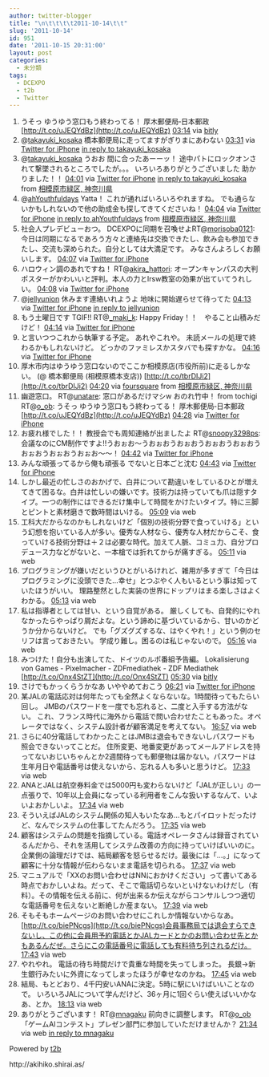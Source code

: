 ```yaml
---
author: twitter-blogger
title: "\n\t\t\t\t2011-10-14\t\t"
slug: '2011-10-14'
id: 951
date: '2011-10-15 20:31:00'
layout: post
categories:
  - 未分類
tags:
  - DCEXPO
  - t2b
  - Twitter
---
```


<div xmlns:georss="http://www.georss.org/georss">

1.  <span><span>うそっ ゆうゆう窓口もう終わってる！ 厚木郵便局‐日本郵政 [http://t.co/uJEQYdBz](http://t.co/uJEQYdBz)</span> <span>[<span>03:14</span>](http://twitter.com/o_ob/status/124850565980241920) <span>via [bitly](http://bit.ly)</span></span></span>
2.  <span><span>@[takayuki_kosaka](http://twitter.com/takayuki_kosaka "takayuki_kosaka") 橋本郵便局に走ってますがぎりまにあわない</span> <span>[<span>03:31</span>](http://twitter.com/o_ob/status/124854933639020545) <span>via [Twitter for iPhone](http://twitter.com/#!/download/iphone)</span> [in reply to takayuki_kosaka](http://twitter.com/takayuki_kosaka/status/124851013659262977)</span></span>
3.  <span><span>@[takayuki_kosaka](http://twitter.com/takayuki_kosaka "takayuki_kosaka") うおお 間に合ったあーーッ！ 途中パトにロックオンされて撃墜されるところでしたが。。。 いろいろありがとうございました 助かりました！！</span> <span>[<span>04:01</span>](http://twitter.com/o_ob/status/124862474674642945) <span>via [Twitter for iPhone](http://twitter.com/#!/download/iphone)</span> [in reply to takayuki_kosaka](http://twitter.com/takayuki_kosaka/status/124851013659262977) from [相模原市緑区, 神奈川県<span></span>](http://maps.google.com/maps?q=35.59798269,139.33827915)</span></span>
4.  <span><span>@[ahYouthfuldays](http://twitter.com/ahYouthfuldays "ahYouthfuldays") Yatta！ これが通ればいろいろやれますね。 でも通らないかもしれないので他の助成金も探してきてくださいね！</span> <span>[<span>04:04</span>](http://twitter.com/o_ob/status/124863038875648000) <span>via [Twitter for iPhone](http://twitter.com/#!/download/iphone)</span> [in reply to ahYouthfuldays](http://twitter.com/ahYouthfuldays/status/124859490175680513) from [相模原市緑区, 神奈川県<span></span>](http://maps.google.com/maps?q=35.59650328,139.33635578)</span></span>
5.  <span><span>社会人プレデビューおつ。 DCEXPOに同期を召喚せよRT@[morisoba0121](http://twitter.com/morisoba0121 "morisoba0121"): 今日は同期になるであろう方々と連絡先は交換できたし、飲み会も参加できたし、交流も深められた。自分としては大満足です。 みなさんよろしくお願いします。</span> <span>[<span>04:07</span>](http://twitter.com/o_ob/status/124863984074629120) <span>via [Twitter for iPhone](http://twitter.com/#!/download/iphone)</span></span></span>
6.  <span><span>ハロウィン調のあれですね！ RT@[akira_hattori](http://twitter.com/akira_hattori "akira_hattori"): オープンキャンパスの大判ポスターがかわいいと評判。本人の力とIrsw教室の効果が出ていてうれしい。</span> <span>[<span>04:08</span>](http://twitter.com/o_ob/status/124864244662550529) <span>via [Twitter for iPhone](http://twitter.com/#!/download/iphone)</span></span></span>
7.  <span><span>@[jellyunion](http://twitter.com/jellyunion "jellyunion") 休みます連絡いれようよ 地味に開始遅らせて待ってた</span> <span>[<span>04:13</span>](http://twitter.com/o_ob/status/124865347949051906) <span>via [Twitter for iPhone](http://twitter.com/#!/download/iphone)</span> [in reply to jellyunion](http://twitter.com/jellyunion/status/124757166392483840)</span></span>
8.  <span><span>もう土曜日です TGIF!! RT@[_maki_k](http://twitter.com/_maki_k "_maki_k"): Happy Friday！！　やること山積みだけど！</span> <span>[<span>04:14</span>](http://twitter.com/o_ob/status/124865756973375489) <span>via [Twitter for iPhone](http://twitter.com/#!/download/iphone)</span></span></span>
9.  <span><span>と言いつつこれから執筆する予定。 あれやこれや。 未読メールの処理で終わるかもしれないけど。 どっかのファミレスかスタバでも探すかな。</span> <span>[<span>04:16</span>](http://twitter.com/o_ob/status/124866135421222912) <span>via [Twitter for iPhone](http://twitter.com/#!/download/iphone)</span></span></span>
10.  <span><span>厚木市内はゆうゆう窓口ないのでここか相模原店(市役所前)に走るしかない。 (@ 橋本郵便局 (相模原橋本支店)) [http://t.co/tbrDIJi2](http://t.co/tbrDIJi2)</span> <span>[<span>04:20</span>](http://twitter.com/o_ob/status/124867099431665664) <span>via [foursquare](http://foursquare.com)</span> from [相模原市緑区, 神奈川県<span></span>](http://maps.google.com/maps?q=35.59766896,139.33604836)</span></span>
11.  <span><span>幽遊窓口。 RT@[unatare](http://twitter.com/unatare "unatare"): 窓口があるだけマシw おのれ竹中！ from tochigi RT@[o_ob](http://twitter.com/o_ob "o_ob"): うそっ ゆうゆう窓口もう終わってる！ 厚木郵便局‐日本郵政 [http://t.co/uJEQYdBz](http://t.co/uJEQYdBz)</span> <span>[<span>04:28</span>](http://twitter.com/o_ob/status/124869209263058945) <span>via [Twitter for iPhone](http://twitter.com/#!/download/iphone)</span></span></span>
12.  <span><span>お疲れ様でした！！ 教授会でも周知連絡が出ましたよ RT@[snoopy3298ps](http://twitter.com/snoopy3298ps "snoopy3298ps"): 会議なのにCM制作ですよ‼うおぉお〜うおぉおうおぉおうおぉおうおぉおうおぉおうおぉおうおぉお〜〜！</span> <span>[<span>04:42</span>](http://twitter.com/o_ob/status/124872817585029121) <span>via [Twitter for iPhone](http://twitter.com/#!/download/iphone)</span></span></span>
13.  <span><span>みんな頑張ってるから俺も頑張る でないと日本ごと沈む</span> <span>[<span>04:43</span>](http://twitter.com/o_ob/status/124872971704737792) <span>via [Twitter for iPhone](http://twitter.com/#!/download/iphone)</span></span></span>
14.  <span><span>しかし最近の忙しさのおかげで、白井について勘違いをしているひとが増えてきて困るな。白井は忙しいの嫌いです。技術力は持っていても爪は隠すタイプ。一つの制作にはできるだけ集中して時間をかけたいタイプ。特に三脚とピントと素材磨きで数時間はいける。</span> <span>[<span>05:09</span>](http://twitter.com/o_ob/status/124879633660383232) <span>via web</span></span></span>
15.  <span><span>工科大だからなのかもしれないけど「個別の技術分野で食っていける」という幻想を抱いている人が多い。優秀な人材なら、優秀な人材だからこそ、食っていける技術分野は＋２は必要な時代。加えて人脈、コミュ力、自分プロデュース力などがないと、一本槍では折れてからが痛すぎる。</span> <span>[<span>05:11</span>](http://twitter.com/o_ob/status/124880133743067136) <span>via web</span></span></span>
16.  <span><span>プログラミングが嫌いだというひとがいるけれど、雑用が多すぎて「今日はプログラミングに没頭できた…幸せ」とつぶやく人もいるという事は知っていたほうがいい。 理路整然とした実装の世界にドップリはまる楽しさはよくわかる。</span> <span>[<span>05:13</span>](http://twitter.com/o_ob/status/124880450270400512) <span>via web</span></span></span>
17.  <span><span>私は指導者としては甘い、という自覚がある。 厳しくしても、自発的にやれなかったらやっぱり屑だよな。という諦めに基づいているから、甘いのかどうか分からないけど。 でも「グズグズするな、はやくやれ！」という例のセリフは言っておきたい。 学成り難し。困るのは私じゃないので。</span> <span>[<span>05:16</span>](http://twitter.com/o_ob/status/124881193249415169) <span>via web</span></span></span>
18.  <span><span>みつけた！自分も出演してた、ドイツのルポ番組予告編。 Lokalisierung von Games - Pixelmacher - ZDFmediathek - ZDF Mediathek [http://t.co/Onx4StZT](http://t.co/Onx4StZT)</span> <span>[<span>05:30</span>](http://twitter.com/o_ob/status/124884887177142272) <span>via [bitly](http://bit.ly)</span></span></span>
19.  <span><span>さけでもかっくらうかなあ いややめておこう</span> <span>[<span>06:21</span>](http://twitter.com/o_ob/status/124897627924996096) <span>via [Twitter for iPhone](http://twitter.com/#!/download/iphone)</span></span></span>
20.  <span><span>某JALの電話応対は何年たっても全然よくならないな。1時間待ってもたらい回し。 JMBのパスワードを一度でも忘れると、二度と入手する方法がない。 これ、フランス時代に海外から電話で問い合わせたこともあった。オペレータではなく、システム設計者が顧客満足を考えてない。</span> <span>[<span>16:57</span>](http://twitter.com/o_ob/status/125057765998727168) <span>via web</span></span></span>
21.  <span><span>さらに40分電話してわかったことはJMBは退会もできないしパスワードも照会できないってことだ。 住所変更、地番変更があってメールアドレスを持ってないおじいちゃんとか2週間待っても郵便物は届かない。パスワードは生年月日や電話番号は使えないから、忘れる人も多いと思うけど。</span> <span>[<span>17:33</span>](http://twitter.com/o_ob/status/125066740999798784) <span>via web</span></span></span>
22.  <span><span>ANAとJALは航空券料金では5000円も変わらないけど「JALが正しい」の一点張りで、10年以上会員になっている利用者をこんな扱いするなんて、いよいよおかしいよ。</span> <span>[<span>17:34</span>](http://twitter.com/o_ob/status/125067093354889217) <span>via web</span></span></span>
23.  <span><span>そういえばJALのシステム関係の知人もいたなあ…もとパイロットだったけど、なんでシステムの仕事してたんだろう。</span> <span>[<span>17:35</span>](http://twitter.com/o_ob/status/125067261882019842) <span>via web</span></span></span>
24.  <span><span>顧客はシステムの問題を指摘している。電話オペレータさんは録音されているんだから、それを活用してシステム改善の方向に持っていけばいいのに。企業側の論理だけでは、結局顧客を怒らせるだけ。最後には「…。」になって顧客に十分な情報が伝わらないまま電話を切られる。</span> <span>[<span>17:37</span>](http://twitter.com/o_ob/status/125067832596762624) <span>via web</span></span></span>
25.  <span><span>マニュアルで「XXのお問い合わせはNNにおかけください」って書いてある時点でおかしいよね。だって、そこで電話切らないといけないわけだし（有料）。その情報を伝える前に、何が出来るか伝えながらコンサルしつつ適切な電話番号を伝えないと断絶しか産まない。</span> <span>[<span>17:39</span>](http://twitter.com/o_ob/status/125068253331595264) <span>via web</span></span></span>
26.  <span><span>そもそもホームページのお問い合わせにこれしか情報ないからなあ。 [http://t.co/biePNcgs](http://t.co/biePNcgs)会員事務局では退会すらできないし、この他に会員用予約電話とかJALカードとかのお問い合わせ先とかもあるんだぜ。さらにこの電話番号に電話しても有料待ち列されるだけ。</span> <span>[<span>17:43</span>](http://twitter.com/o_ob/status/125069222232592384) <span>via web</span></span></span>
27.  <span><span>やれやれ。 電話の待ち時間だけで貴重な時間を失ってしまった。 長銀→新生銀行みたいに外資になってしまったほうが幸せなのかね。</span> <span>[<span>17:45</span>](http://twitter.com/o_ob/status/125069804590727168) <span>via web</span></span></span>
28.  <span><span>結局、もとどおり、4千円安いANAに決定。5時に駅にいけばいいことなので。 いろいろJALについて学んだけど、36ヶ月に1回ぐらい使えばいいかなあ、とか。</span> <span>[<span>18:13</span>](http://twitter.com/o_ob/status/125076877563002880) <span>via web</span></span></span>
29.  <span><span>ありがとうございます！ RT@[mnagaku](http://twitter.com/mnagaku "mnagaku") 前向きに調整します。 RT@[o_ob](http://twitter.com/o_ob "o_ob") 「ゲームAIコンテスト」プレゼン部門に参加していただけませんか？</span> <span>[<span>21:34</span>](http://twitter.com/o_ob/status/125127441252487170) <span>via web</span> [in reply to mnagaku](http://twitter.com/mnagaku/status/125103323484389376)</span></span>

</div>

Powered by [t2b](http://t2b.utilz.jp/)

<div>http://akihiko.shirai.as/</div>